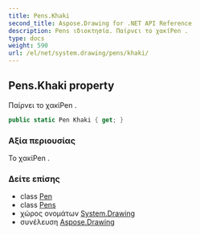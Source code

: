 ```yaml
---
title: Pens.Khaki
second_title: Aspose.Drawing for .NET API Reference
description: Pens ιδιοκτησία. Παίρνει το χακίPen .
type: docs
weight: 590
url: /el/net/system.drawing/pens/khaki/
---
```

## Pens.Khaki property

Παίρνει το χακίPen .

```csharp
public static Pen Khaki { get; }
```

### Αξία περιουσίας

Το χακίPen .

### Δείτε επίσης

* class [Pen](../../pen/)
* class [Pens](../)
* χώρος ονομάτων [System.Drawing](../../pens/)
* συνέλευση [Aspose.Drawing](../../../)


